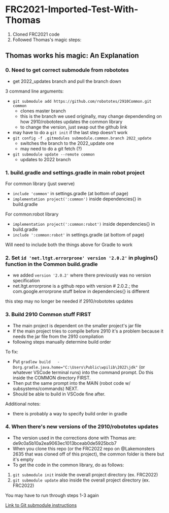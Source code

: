 # FRC2021-Imported-Test-With-Thomas

1. Cloned FRC2021 code
2. Followed Thomas's magic steps:

## Thomas works his magic: An Explanation

### 0. Need to get correct submodule from robototes
- get 2022_updates branch and pull the branch down

3 command line arguments:
- `git submodule add https://github.com/robototes/2910Common.git common`
	- clones master branch
	- this is the branch we used originally, may change dependending on how 2910/robototes updates the common library
	- to change the version, just swap out the github link
- may have to do a `git init` if the last step doesn't work
- `git config -f .gitmodules submodule.common.branch 2022_update`
	- switches the branch to the 2022_update one
	- may need to do a git fetch (?)
- `git submodule update --remote common`
	- updates to 2022 branch

### 1. build.gradle and settings.gradle in main robot project
For common library (just swerve)
- `include 'common'` in settings.gradle (at bottom of page)
- `implementation project(':common')` inside dependencies{} in build.gradle

For common:robot library
- `implementation project(':common:robot')` inside dependencies{} in build.gradle
- `include ':common:robot'` in settings.gradle (at bottom of page)

Will need to include both the things above for Gradle to work

### 2. Set `id 'net.ltgt.errorprone' version '2.0.2'` in plugins{} function in the Common build.gradle
- we added `version '2.0.2'` where there previously was no version specification 
- net.ltgt.errorprone is a github repo with version # 2.0.2.; the com.google.errorprone stuff below in dependencies{} is different 

this step may no longer be needed if 2910/robototes updates 

### 3. Build 2910 Common stuff FIRST 
- The main project is dependent on the smaller project's jar file
- If the main project tries to compile before 2910 it's a problem because it needs the jar file from the 2910 compilation
- following steps manually determine build order

To fix:
- Put `gradlew build   -Dorg.gradle.java.home="C:\Users\Public\wpilib\2022\jdk"` (or whatever VSCode terminal runs) into the command prompt. Do this inside the COMMON directory FIRST. 
- Then put the same prompt into the MAIN (robot code w/ subsystems/commands) NEXT.
- Should be able to build in VSCode fine after. 

Additional notes:
- there is probably a way to specify build order in gradle

### 4. When there's new versions of the 2910/robototes updates
- The version used in the corrections done with Thomas are: de9c0a5b10a2ea9063ec1013bceab0de5925bcb7
- When you clone this repo (or the FRC2022 repo on @Lakemonsters 2635 that was cloned off of this project), the common folder is there but it's empty
- To get the code in the common library, do as follows:

1. `git submodule init` inside the overall project directory (ex. FRC2022)
2. `git submodule update` also inside the overall project directory (ex. FRC2022)

You may have to run through steps 1-3 again 

[Link to Git submodule instructions](https://git-scm.com/book/en/v2/Git-Tools-Submodules#:~:text=The%20DbConnector%20directory%20is%20there%2C%20but%20empty.%20You%20must%20run%20two%20commands%3A%20git%20submodule%20init%20to%20initialize%20your%20local%20configuration%20file%2C%20and%20git%20submodule%20update%20to%20fetch%20all%20the%20data%20from%20that%20project%20and%20check%20out%20the%20appropriate%20commit%20listed%20in%20your%20superproject%3A)
